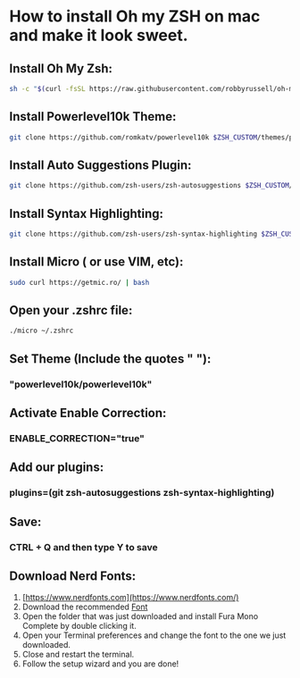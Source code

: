 # How to install Oh my ZSH on mac and make it look sweet. 



## Install Oh My Zsh: 
```sh
sh -c "$(curl -fsSL https://raw.githubusercontent.com/robbyrussell/oh-my-zsh/master/tools/install.sh)"
```
## Install Powerlevel10k Theme:
```sh
git clone https://github.com/romkatv/powerlevel10k $ZSH_CUSTOM/themes/powerlevel10k
``` 
## Install Auto Suggestions Plugin:
```sh
git clone https://github.com/zsh-users/zsh-autosuggestions $ZSH_CUSTOM/plugins/zsh-autosuggestions
``` 

## Install Syntax Highlighting:
```sh
git clone https://github.com/zsh-users/zsh-syntax-highlighting $ZSH_CUSTOM/plugins/zsh-syntax-highlighting
```

## Install Micro ( or use VIM, etc):
```sh
sudo curl https://getmic.ro/ | bash
```
## Open your .zshrc file:
```sh
./micro ~/.zshrc
```

## Set Theme (Include the quotes " "):
### "powerlevel10k/powerlevel10k"

## Activate Enable Correction:
### ENABLE_CORRECTION="true" 

## Add our plugins:
### plugins=(git zsh-autosuggestions zsh-syntax-highlighting) 

## Save:
### CTRL + Q and then type Y to save 


## Download Nerd Fonts:
1. [https://www.nerdfonts.com](https://www.nerdfonts.com/)
2. Download the recommended [Font](https://github.com/ryanoasis/nerd-fonts/releases/download/v2.1.0/FiraMono.zip)
3. Open the folder that was just downloaded and install Fura Mono Complete by double clicking it. 
4. Open your Terminal preferences and change the font to the one we just downloaded.  
5. Close and restart the terminal.
6. Follow the setup wizard and you are done! 
